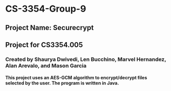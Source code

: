 # CS-3354-Group-9

## Project Name: Securecrypt

## Project for CS3354.005

### Created by Shaurya Dwivedi, Len Bucchino, Marvel Hernandez, Alan Arevalo, and Mason Garcia

#### This project uses an AES-GCM algorithm to encrypt/decrypt files selected by the user. The program is written in Java.
